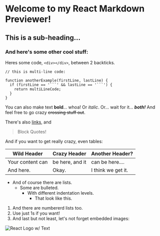 # Welcome to my React Markdown Previewer!

  ## This is a sub-heading...
  ### And here's some other cool stuff:
  
  Heres some code, `<div></div>`, between 2 backticks.
  
  ```
  // this is multi-line code:
  
  function anotherExample(firstLine, lastLine) {
    if (firstLine == '```' && lastLine == '```') {
      return multiLineCode;
    }
  }
  ```
  
  You can also make text **bold**... whoa!
  Or _italic_.
  Or... wait for it... **_both!_**
  And feel free to go crazy ~~crossing stuff out~~.
  
  There's also [links](https://www.freecodecamp.com), and
  > Block Quotes!
  
  And if you want to get really crazy, even tables:
  
  Wild Header | Crazy Header | Another Header?
  ------------ | ------------- | -------------
  Your content can | be here, and it | can be here....
  And here. | Okay. | I think we get it.
  
  - And of course there are lists.
    - Some are bulleted.
       - With different indentation levels.
          - That look like this.
  
  
  1. And there are numbererd lists too.
  1. Use just 1s if you want!
  1. And last but not least, let's not forget embedded images:
  
  ![React Logo w/ Text](https://goo.gl/Umyytc)
  